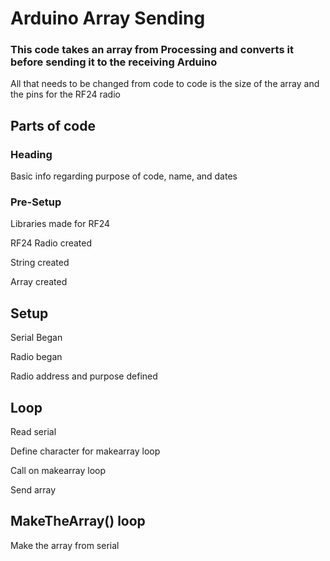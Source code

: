 # Arduino Array Sending
### This code takes an array from Processing and converts it before sending it to the receiving Arduino
All that needs to be changed from code to code is the size of the array and the pins for the RF24 radio
## Parts of code
### Heading
Basic info regarding purpose of code, name, and dates
### Pre-Setup
Libraries made for RF24

RF24 Radio created

String created

Array created
## Setup
Serial Began

Radio began

Radio address and purpose defined
## Loop
Read serial

Define character for makearray loop

Call on makearray loop

Send array
## MakeTheArray() loop
Make the array from serial

